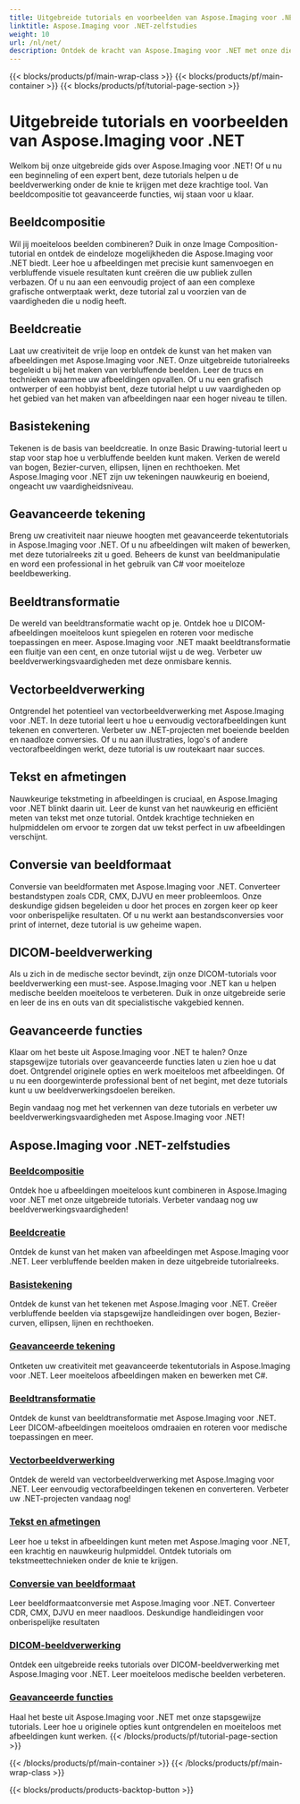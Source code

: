 ```yaml
---
title: Uitgebreide tutorials en voorbeelden van Aspose.Imaging voor .NET
linktitle: Aspose.Imaging voor .NET-zelfstudies
weight: 10
url: /nl/net/
description: Ontdek de kracht van Aspose.Imaging voor .NET met onze diepgaande tutorials. Van beeldcompositie tot geavanceerde functies verbeter uw vaardigheden en til uw beeldverwerkingsspel naar een hoger niveau.
---
```


{{< blocks/products/pf/main-wrap-class >}}
{{< blocks/products/pf/main-container >}}
{{< blocks/products/pf/tutorial-page-section >}}

# Uitgebreide tutorials en voorbeelden van Aspose.Imaging voor .NET


Welkom bij onze uitgebreide gids over Aspose.Imaging voor .NET! Of u nu een beginneling of een expert bent, deze tutorials helpen u de beeldverwerking onder de knie te krijgen met deze krachtige tool. Van beeldcompositie tot geavanceerde functies, wij staan voor u klaar.

## Beeldcompositie

Wil jij moeiteloos beelden combineren? Duik in onze Image Composition-tutorial en ontdek de eindeloze mogelijkheden die Aspose.Imaging voor .NET biedt. Leer hoe u afbeeldingen met precisie kunt samenvoegen en verbluffende visuele resultaten kunt creëren die uw publiek zullen verbazen. Of u nu aan een eenvoudig project of aan een complexe grafische ontwerptaak werkt, deze tutorial zal u voorzien van de vaardigheden die u nodig heeft.

## Beeldcreatie

Laat uw creativiteit de vrije loop en ontdek de kunst van het maken van afbeeldingen met Aspose.Imaging voor .NET. Onze uitgebreide tutorialreeks begeleidt u bij het maken van verbluffende beelden. Leer de trucs en technieken waarmee uw afbeeldingen opvallen. Of u nu een grafisch ontwerper of een hobbyist bent, deze tutorial helpt u uw vaardigheden op het gebied van het maken van afbeeldingen naar een hoger niveau te tillen.

## Basistekening

Tekenen is de basis van beeldcreatie. In onze Basic Drawing-tutorial leert u stap voor stap hoe u verbluffende beelden kunt maken. Verken de wereld van bogen, Bezier-curven, ellipsen, lijnen en rechthoeken. Met Aspose.Imaging voor .NET zijn uw tekeningen nauwkeurig en boeiend, ongeacht uw vaardigheidsniveau.

## Geavanceerde tekening

Breng uw creativiteit naar nieuwe hoogten met geavanceerde tekentutorials in Aspose.Imaging voor .NET. Of u nu afbeeldingen wilt maken of bewerken, met deze tutorialreeks zit u goed. Beheers de kunst van beeldmanipulatie en word een professional in het gebruik van C# voor moeiteloze beeldbewerking.

## Beeldtransformatie

De wereld van beeldtransformatie wacht op je. Ontdek hoe u DICOM-afbeeldingen moeiteloos kunt spiegelen en roteren voor medische toepassingen en meer. Aspose.Imaging voor .NET maakt beeldtransformatie een fluitje van een cent, en onze tutorial wijst u de weg. Verbeter uw beeldverwerkingsvaardigheden met deze onmisbare kennis.

## Vectorbeeldverwerking

Ontgrendel het potentieel van vectorbeeldverwerking met Aspose.Imaging voor .NET. In deze tutorial leert u hoe u eenvoudig vectorafbeeldingen kunt tekenen en converteren. Verbeter uw .NET-projecten met boeiende beelden en naadloze conversies. Of u nu aan illustraties, logo's of andere vectorafbeeldingen werkt, deze tutorial is uw routekaart naar succes.

## Tekst en afmetingen

Nauwkeurige tekstmeting in afbeeldingen is cruciaal, en Aspose.Imaging voor .NET blinkt daarin uit. Leer de kunst van het nauwkeurig en efficiënt meten van tekst met onze tutorial. Ontdek krachtige technieken en hulpmiddelen om ervoor te zorgen dat uw tekst perfect in uw afbeeldingen verschijnt.

## Conversie van beeldformaat

Conversie van beeldformaten met Aspose.Imaging voor .NET. Converteer bestandstypen zoals CDR, CMX, DJVU en meer probleemloos. Onze deskundige gidsen begeleiden u door het proces en zorgen keer op keer voor onberispelijke resultaten. Of u nu werkt aan bestandsconversies voor print of internet, deze tutorial is uw geheime wapen.

## DICOM-beeldverwerking

Als u zich in de medische sector bevindt, zijn onze DICOM-tutorials voor beeldverwerking een must-see. Aspose.Imaging voor .NET kan u helpen medische beelden moeiteloos te verbeteren. Duik in onze uitgebreide serie en leer de ins en outs van dit specialistische vakgebied kennen.

## Geavanceerde functies

Klaar om het beste uit Aspose.Imaging voor .NET te halen? Onze stapsgewijze tutorials over geavanceerde functies laten u zien hoe u dat doet. Ontgrendel originele opties en werk moeiteloos met afbeeldingen. Of u nu een doorgewinterde professional bent of net begint, met deze tutorials kunt u uw beeldverwerkingsdoelen bereiken.

Begin vandaag nog met het verkennen van deze tutorials en verbeter uw beeldverwerkingsvaardigheden met Aspose.Imaging voor .NET!
## Aspose.Imaging voor .NET-zelfstudies
### [Beeldcompositie](./image-composition/)
Ontdek hoe u afbeeldingen moeiteloos kunt combineren in Aspose.Imaging voor .NET met onze uitgebreide tutorials. Verbeter vandaag nog uw beeldverwerkingsvaardigheden!
### [Beeldcreatie](./image-creation/)
Ontdek de kunst van het maken van afbeeldingen met Aspose.Imaging voor .NET. Leer verbluffende beelden maken in deze uitgebreide tutorialreeks.
### [Basistekening](./basic-drawing/)
Ontdek de kunst van het tekenen met Aspose.Imaging voor .NET. Creëer verbluffende beelden via stapsgewijze handleidingen over bogen, Bezier-curven, ellipsen, lijnen en rechthoeken.
### [Geavanceerde tekening](./advanced-drawing/)
Ontketen uw creativiteit met geavanceerde tekentutorials in Aspose.Imaging voor .NET. Leer moeiteloos afbeeldingen maken en bewerken met C#.
### [Beeldtransformatie](./image-transformation/)
Ontdek de kunst van beeldtransformatie met Aspose.Imaging voor .NET. Leer DICOM-afbeeldingen moeiteloos omdraaien en roteren voor medische toepassingen en meer.
### [Vectorbeeldverwerking](./vector-image-processing/)
Ontdek de wereld van vectorbeeldverwerking met Aspose.Imaging voor .NET. Leer eenvoudig vectorafbeeldingen tekenen en converteren. Verbeter uw .NET-projecten vandaag nog!
### [Tekst en afmetingen](./text-and-measurements/)
Leer hoe u tekst in afbeeldingen kunt meten met Aspose.Imaging voor .NET, een krachtig en nauwkeurig hulpmiddel. Ontdek tutorials om tekstmeettechnieken onder de knie te krijgen.
### [Conversie van beeldformaat](./image-format-conversion/)
Leer beeldformaatconversie met Aspose.Imaging voor .NET. Converteer CDR, CMX, DJVU en meer naadloos. Deskundige handleidingen voor onberispelijke resultaten
### [DICOM-beeldverwerking](./dicom-image-processing/)
Ontdek een uitgebreide reeks tutorials over DICOM-beeldverwerking met Aspose.Imaging voor .NET. Leer moeiteloos medische beelden verbeteren.
### [Geavanceerde functies](./advanced-features/)
Haal het beste uit Aspose.Imaging voor .NET met onze stapsgewijze tutorials. Leer hoe u originele opties kunt ontgrendelen en moeiteloos met afbeeldingen kunt werken.
{{< /blocks/products/pf/tutorial-page-section >}}

{{< /blocks/products/pf/main-container >}}
{{< /blocks/products/pf/main-wrap-class >}}

{{< blocks/products/products-backtop-button >}}
